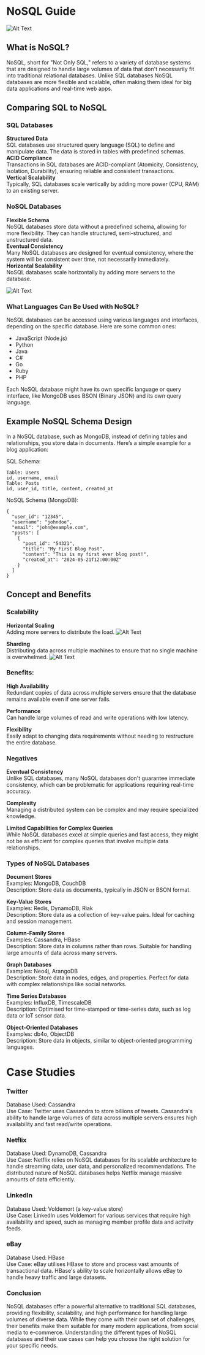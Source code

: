 # NoSQL Guide

![ Alt Text](1688042311973.png)

## What is NoSQL?
NoSQL, short for "Not Only SQL," refers to a variety of database systems that are designed to handle large volumes of data that don't necessarily fit into traditional relational databases. Unlike SQL databases NoSQL databases are more flexible and scalable, often making them ideal for big data applications and real-time web apps.

## Comparing SQL to NoSQL
### SQL Databases

**Structured Data**\
SQL databases use structured query language (SQL) to define and manipulate data. The data is stored in tables with predefined schemas.\
**ACID Compliance**\
Transactions in SQL databases are ACID-compliant (Atomicity, Consistency, Isolation, Durability), ensuring reliable and consistent transactions.\
**Vertical Scalability**\
Typically, SQL databases scale vertically by adding more power (CPU, RAM) to an existing server.

### NoSQL Databases
**Flexible Schema**\
NoSQL databases store data without a predefined schema, allowing for more flexibility. They can handle structured, semi-structured, and unstructured data.\
**Eventual Consistency**\
Many NoSQL databases are designed for eventual consistency, where the system will be consistent over time, not necessarily immediately.\
**Horizontal Scalability**\
NoSQL databases scale horizontally by adding more servers to the database.


![ Alt Text](sql-vs-nosql.png)

### What Languages Can Be Used with NoSQL?
NoSQL databases can be accessed using various languages and interfaces, depending on the specific database. Here are some common ones:

- JavaScript (Node.js)
- Python
- Java
- C#
- Go
- Ruby
- PHP



Each NoSQL database might have its own specific language or query interface, like MongoDB uses BSON (Binary JSON) and its own query language.

## Example NoSQL Schema Design

In a NoSQL database, such as MongoDB, instead of defining tables and relationships, you store data in documents. Here’s a simple example for a blog application:

SQL Schema:
```
Table: Users
id, username, email
Table: Posts
id, user_id, title, content, created_at
```

NoSQL Schema (MongoDB):

```
{
  "user_id": "12345",
  "username": "johndoe",
  "email": "john@example.com",
  "posts": [
    {
      "post_id": "54321",
      "title": "My First Blog Post",
      "content": "This is my first ever blog post!",
      "created_at": "2024-05-21T12:00:00Z"
    }
  ]
}
```

## Concept and Benefits
### Scalability
**Horizontal Scaling**\
Adding more servers to distribute the load.
![ Alt Text](image-326.png)

**Sharding**\
Distributing data across multiple machines to ensure that no single machine is overwhelmed.
![ Alt Text](sharding-example.png)
### Benefits:
**High Availability**\
Redundant copies of data across multiple servers ensure that the database remains available even if one server fails.

**Performance**\
Can handle large volumes of read and write operations with low latency.

**Flexibility**\
Easily adapt to changing data requirements without needing to restructure
the entire database.

### Negatives

**Eventual Consistency**\
Unlike SQL databases, many NoSQL databases don't guarantee immediate consistency, which can be problematic for applications requiring real-time accuracy.

**Complexity**\
Managing a distributed system can be complex and may require specialized knowledge.

**Limited Capabilities for Complex Queries**\
While NoSQL databases excel at simple queries and fast access, they might not be as efficient for complex queries that involve multiple data relationships.

### Types of NoSQL Databases
**Document Stores**\
Examples: MongoDB, CouchDB\
Description: Store data as documents, typically in JSON or BSON format.

**Key-Value Stores**\
Examples: Redis, DynamoDB, Riak\
Description: Store data as a collection of key-value pairs. Ideal for caching and session management.

**Column-Family Stores**\
Examples: Cassandra, HBase\
Description: Store data in columns rather than rows. Suitable for handling large amounts of data across many servers.

**Graph Databases**\
Examples: Neo4j, ArangoDB\
Description: Store data in nodes, edges, and properties. Perfect for data with complex relationships like social networks.

**Time Series Databases**\
Examples: InfluxDB, TimescaleDB\
Description: Optimised for time-stamped or time-series data, such as log data or IoT sensor data.

**Object-Oriented Databases**\
Examples: db4o, ObjectDB\
Description: Store data in objects, similar to object-oriented programming languages.

# Case Studies
### Twitter
Database Used: Cassandra\
Use Case: Twitter uses Cassandra to store billions of tweets. Cassandra's ability to handle large volumes of data across multiple servers ensures high availability and fast read/write operations.

### Netflix
Database Used: DynamoDB, Cassandra\
Use Case: Netflix relies on NoSQL databases for its scalable architecture to handle streaming data, user data, and personalized recommendations. The distributed nature of NoSQL databases helps Netflix manage massive amounts of data efficiently.

### LinkedIn
Database Used: Voldemort (a key-value store)\
Use Case: LinkedIn uses Voldemort for various services that require high availability and speed, such as managing member profile data and activity feeds.

### eBay
Database Used: HBase\
Use Case: eBay utilises HBase to store and process vast amounts of transactional data. HBase's ability to scale horizontally allows eBay to handle heavy traffic and large datasets.

### Conclusion
NoSQL databases offer a powerful alternative to traditional SQL databases, providing flexibility, scalability, and high performance for handling large volumes of diverse data. While they come with their own set of challenges, their benefits make them suitable for many modern applications, from social media to e-commerce. Understanding the different types of NoSQL databases and their use cases can help you choose the right solution for your specific needs.